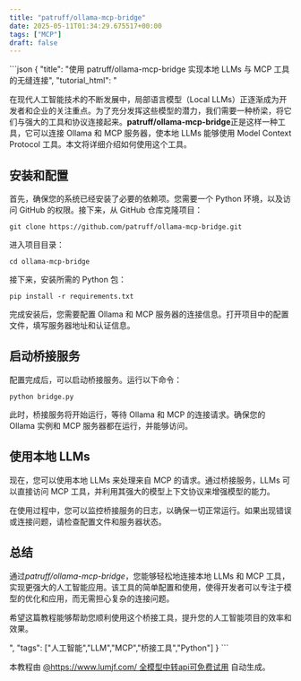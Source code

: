 ```yaml
---
title: "patruff/ollama-mcp-bridge"
date: 2025-05-11T01:34:29.675517+00:00
tags: ["MCP"]
draft: false
---
```


<p>```json
{
  "title": "使用 patruff/ollama-mcp-bridge 实现本地 LLMs 与 MCP 工具的无缝连接",
  "tutorial_html": "<p>在现代人工智能技术的不断发展中，局部语言模型（Local LLMs）正逐渐成为开发者和企业的关注重点。为了充分发挥这些模型的潜力，我们需要一种桥梁，将它们与强大的工具和协议连接起来。<strong>patruff/ollama-mcp-bridge</strong>正是这样一种工具，它可以连接 Ollama 和 MCP 服务器，使本地 LLMs 能够使用 Model Context Protocol 工具。本文将详细介绍如何使用这个工具。</p><h2>安装和配置</h2><p>首先，确保您的系统已经安装了必要的依赖项。您需要一个 Python 环境，以及访问 GitHub 的权限。接下来，从 GitHub 仓库克隆项目：</p><pre><code>git clone https://github.com/patruff/ollama-mcp-bridge.git</code></pre><p>进入项目目录：</p><pre><code>cd ollama-mcp-bridge</code></pre><p>接下来，安装所需的 Python 包：</p><pre><code>pip install -r requirements.txt</code></pre><p>完成安装后，您需要配置 Ollama 和 MCP 服务器的连接信息。打开项目中的配置文件，填写服务器地址和认证信息。</p><h2>启动桥接服务</h2><p>配置完成后，可以启动桥接服务。运行以下命令：</p><pre><code>python bridge.py</code></pre><p>此时，桥接服务将开始运行，等待 Ollama 和 MCP 的连接请求。确保您的 Ollama 实例和 MCP 服务器都在运行，并能够访问。</p><h2>使用本地 LLMs</h2><p>现在，您可以使用本地 LLMs 来处理来自 MCP 的请求。通过桥接服务，LLMs 可以直接访问 MCP 工具，并利用其强大的模型上下文协议来增强模型的能力。</p><p>在使用过程中，您可以监控桥接服务的日志，以确保一切正常运行。如果出现错误或连接问题，请检查配置文件和服务器状态。</p><h2>总结</h2><p>通过<em>patruff/ollama-mcp-bridge</em>，您能够轻松地连接本地 LLMs 和 MCP 工具，实现更强大的人工智能应用。该工具的简单配置和使用，使得开发者可以专注于模型的优化和应用，而无需担心复杂的连接问题。</p><p>希望这篇教程能够帮助您顺利使用这个桥接工具，提升您的人工智能项目的效率和效果。</p>",
  "tags": ["人工智能","LLM","MCP","桥接工具","Python"]
}
```</p><p>本教程由 <a href="https://www.lumjf.com/" target="_blank">@https://www.lumjf.com/ 全模型中转api可免费试用</a> 自动生成。</p>